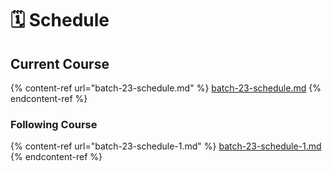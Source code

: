 # 🗓 Schedule

## Current Course

{% content-ref url="batch-23-schedule.md" %}
[batch-23-schedule.md](batch-23-schedule.md)
{% endcontent-ref %}

### Following Course

{% content-ref url="batch-23-schedule-1.md" %}
[batch-23-schedule-1.md](batch-23-schedule-1.md)
{% endcontent-ref %}
